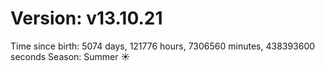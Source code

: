 # Version: v13.10.21
Time since birth: 5074 days, 121776 hours, 7306560 minutes, 438393600 seconds
Season: Summer ☀️
